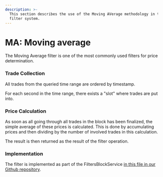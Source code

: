 ```yaml
---
description: >-
  This section describes the use of the Moving AVerage methodology in the DIA
  filter system.
---
```


# MA: Moving average

The Moving Average filter is one of the most commonly used filters for price determination.

### Trade Collection

All trades from the queried time range are ordered by timestamp.

For each second in the time range, there exists a "slot" where trades are put into.&#x20;

### Price Calculation

As soon as all going through all trades in the block has been finalized, the simple average of these prices is calculated. This is done by accumulating prices and then dividing by the number of involved trades in this calculation.

The result is then returned as the result of the filter operation.

### Implementation

The filter is implemented as part of the FiltersBlockService [in this file in our Github repository](../../../../internal/pkg/filtersBlockService/FilterMA.go).
